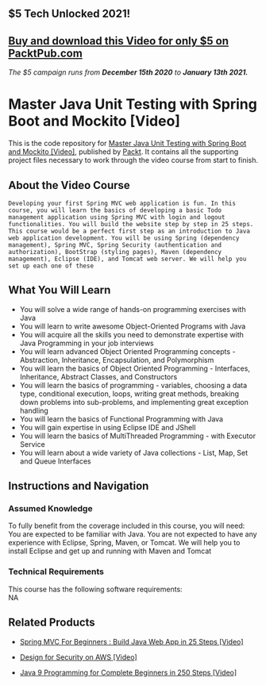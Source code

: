 ## $5 Tech Unlocked 2021!
[Buy and download this Video for only $5 on PacktPub.com](https://www.packtpub.com/product/spring-mvc-for-beginners-build-java-web-app-in-25-steps-video/9781789139341)
-----
*The $5 campaign         runs from __December 15th 2020__ to __January 13th 2021.__*

# Master Java Unit Testing with Spring Boot and Mockito [Video]
This is the code repository for [Master Java Unit Testing with Spring Boot and Mockito [Video]](https://www.packtpub.com/all/java-9-programming-complete-beginners-250-steps-video?utm_source=github&utm_medium=repository&utm_campaign=9781838556976), published by [Packt](https://www.packtpub.com/?utm_source=github). It contains all the supporting project files necessary to work through the video course from start to finish.
## About the Video Course
	Developing your first Spring MVC web application is fun. In this course, you will learn the basics of developing a basic Todo management application using Spring MVC with login and logout functionalities. You will build the website step by step in 25 steps. This course would be a perfect first step as an introduction to Java web application development. You will be using Spring (dependency management), Spring MVC, Spring Security (authentication and authorization), BootStrap (styling pages), Maven (dependency management), Eclipse (IDE), and Tomcat web server. We will help you set up each one of these

<H2>What You Will Learn</H2>
<DIV class=book-info-will-learn-text>
<UL>
<LI>You will solve a wide range of hands-on programming exercises with Java 
<LI>You will learn to write awesome Object-Oriented Programs with Java 
<LI>You will acquire all the skills you need to demonstrate expertise with Java Programming in your job interviews 
<LI>You will learn advanced Object Oriented Programming concepts - Abstraction, Inheritance, Encapsulation, and Polymorphism 
<LI>You will learn the basics of Object Oriented Programming - Interfaces, Inheritance, Abstract Classes, and Constructors 
<LI>You will learn the basics of programming - variables, choosing a data type, conditional execution, loops, writing great methods, breaking down problems into sub-problems, and implementing great exception handling 
<LI>You will learn the basics of Functional Programming with Java 
<LI>You will gain expertise in using Eclipse IDE and JShell 
<LI>You will learn the basics of MultiThreaded Programming - with Executor Service 
<LI>You will learn about a wide variety of Java collections - List, Map, Set and Queue Interfaces </LI></UL></DIV>

## Instructions and Navigation
### Assumed Knowledge
To fully benefit from the coverage included in this course, you will need:<br/>
You are expected to be familiar with Java.
You are not expected to have any experience with Eclipse, Spring, Maven, or Tomcat.
We will help you to install Eclipse and get up and running with Maven and Tomcat
### Technical Requirements
This course has the following software requirements:<br/>
NA

## Related Products
* [Spring MVC For Beginners : Build Java Web App in 25 Steps [Video]](https://www.packtpub.com/all/java-9-programming-complete-beginners-250-steps-video?utm_source=github&utm_medium=repository&utm_campaign=9781838556976)

* [Design for Security on AWS [Video]](https://www.packtpub.com/all/java-9-programming-complete-beginners-250-steps-video?utm_source=github&utm_medium=repository&utm_campaign=9781838556976)

* [Java 9 Programming for Complete Beginners in 250 Steps [Video]](https://www.packtpub.com/all/java-9-programming-complete-beginners-250-steps-video?utm_source=github&utm_medium=repository&utm_campaign=9781838556976)


